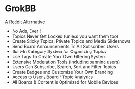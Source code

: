 # GrokBB
A Reddit Alternative

- No Ads, Ever !
- Topics Never Get Locked (unless you want them too)
- Create Sticky Topics, Private Topics and Media Slideshows
- Send Board Announcements To All Subscribed Users
- Built-In Category System for Organizing Topics
- Use Tags To Create Your Own Filtering System
- Extensive Moderation Tools (including banning users)
- Users Can Subscribe, Search, Sort and Filter Topics
- Create Badges and Customize Your Own Branding
- Access to User / Board / Topic Analytics
- All Boards & Content is Optimized for Mobile Devices
